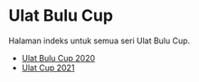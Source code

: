 # Ulat Bulu Cup

Halaman indeks untuk semua seri Ulat Bulu Cup.

- [Ulat Bulu Cup 2020](2020)
- [Ulat Cup 2021](2021)
